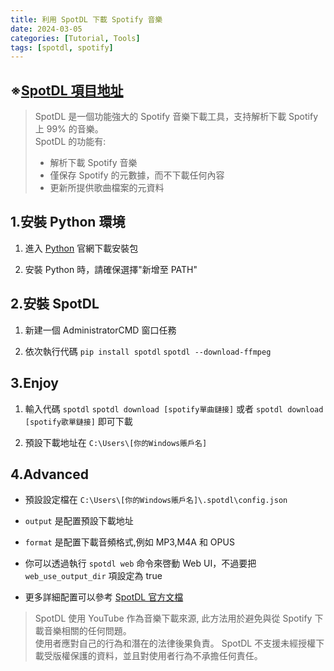 ```yaml
---
title: 利用 SpotDL 下載 Spotify 音樂
date: 2024-03-05
categories: [Tutorial, Tools]
tags: [spotdl, spotify]
---
```


## ※[SpotDL 項目地址](https://github.com/spotDL/spotify-downloader)

>SpotDL 是一個功能強大的 Spotify 音樂下載工具，支持解析下載 Spotify 上 99% 的音樂。  
>SpotDL 的功能有:
>
>- 解析下載 Spotify 音樂
>- 僅保存 Spotify 的元數據，而不下載任何內容
>- 更新所提供歌曲檔案的元資料

## 1.安裝 Python 環境

1. 進入 [Python](https://www.python.org/downloads/) 官網下載安裝包

2. 安裝 Python 時，請確保選擇"新增至 PATH"

## 2.安裝 SpotDL

1. 新建一個 AdministratorCMD 窗口任務

2. 依次執行代碼 `pip install spotdl` `spotdl --download-ffmpeg`

## 3.Enjoy

1. 輸入代碼 `spotdl` `spotdl download [spotify單曲鏈接]` 或者 `spotdl download [spotify歌單鏈接]` 即可下載

2. 預設下載地址在 ```C:\Users\[你的Windows賬戶名]```

## 4.Advanced

- 預設設定檔在 `C:\Users\[你的Windows賬戶名]\.spotdl\config.json`

- `output` 是配置預設下載地址

- `format` 是配置下載音頻格式,例如 MP3,M4A 和 OPUS

- 你可以透過執行 `spotdl web` 命令來啓動 Web UI，不過要把 `web_use_output_dir` 項設定為 true

- 更多詳細配置可以參考 [SpotDL 官方文檔](https://github.com/spotDL/spotify-downloader/blob/master/docs/usage.md)

>SpotDL 使用 YouTube 作為音樂下載來源, 此方法用於避免與從 Spotify 下載音樂相關的任何問題。  
>使用者應對自己的行為和潛在的法律後果負責。 SpotDL 不支援未經授權下載受版權保護的資料，並且對使用者行為不承擔任何責任。


